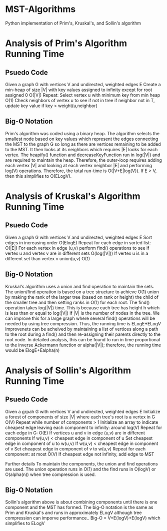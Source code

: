 # MST-Algorithms
Python implementation of Prim's, Kruskal's, and Sollin's algorithm
# Analysis of Prim's Algorithm Running Time
## Psuedo Code
Given a graph G with vertices V and undirected, weighted edges E
Create a min-heap of size |V| with key values assigned to infinity except for root assigned 0 O(|V|)
Repeat:
    Select vertex u with minimum key from min heap O(1)
    Check neighbors of vertex u to see if not in tree
    if neighbor not in T, update key value if key > weight(u,neighbor)
## Big-O Notation
Prim's algorithm was coded using a binary heap. The algorithm selects the smallest node based on key values which represent the edges connecting the MST to the graph G so long as there are vertices remaining to be added to the MST. It then looks at its neighbors which requires |E| looks for each vertex. The heapify() function and decreaseKeyFunction run in log(|V|) and are required to maintain the heap. Therefore, the outer-loop requires adding each vertex |V| and looking at each vertex neighbor |E| and performing log(V) operations. Therefore, the total run-time is O(|V+E|log(V)). If E > V, then this simplifies to O(ELogV).
# Analysis of Kruskal's Algorithm Running Time
## Psuedo Code
Given a graph G with vertices V and undirected, weighted edges E
Sort edges in increasing order O(ElogE)
Repeat for each edge in sorted list: O(|E|)
    For each vertex in edge (u,v) perform find() operations to see if vertex u and vertex v are in different sets O(log(|V|))
    If vertex u is in a different set than vertex v
        union(u,v)  O(1)
## Big-O Notation
Kruskal's algorithm uses a union and find operation to maintain the sets. The union/find operation is based on a tree structure to achieve O(1) union by making the rank of the larger tree (based on rank or height) the child of the smaller tree and then setting ranks in O(1) for each root. The find() operation takes log(|V|) time. This is because each tree has height h which is less than or equal to log(|V|) if |V| is the number of nodes in the tree. We can improve this for a large graph where several find() operations will be needed by using tree compression. Thus, the running time is ELogE+ELogV
Improvenets can be acheived by maintaining a list of vertices along a path to the root during a find() and then re-assigning their parents directly to the root node. In detailed analysis, this can be found to run in time proportional to the inverse Ackermann function or alpha(|V|); therefore, the running time would be ElogE+Ealpha(n)
# Analysis of Sollin's Algorithm Running Time
## Psuedo Code
Given a grpah G with vertices V and undirected, weighted edges E
Initialize a forest of components of size |V| where each tree's root is a vertex in G O(V)
Repeat while number of components > 1
    Initialize an array to indicate cheapest edge leaving each
    component to infinity: around log(V)
    Repeat for each edge in G: O(E)
        If vertices u and v in edge (u,v) are in different components
            If w(u,v) < cheapest edge in component of u
                Set cheapest edge in component of u to w(u,v)
            If w(u,v) < cheapest edge in component of v
                Set cheapest edge in component of v to w(u,v)
    Repeat for each component: at most O(V)
        If cheapest edge not infinity, add edge to MST

Further details
To maintain the components, the union and find operations are used. The union operation runs in O(1) and the find runs in O(logV) or O(alpha(n)) when tree compression is used.
## Big-O Notation
Sollin's algorithm above is about combining components until there is one component and the MST has formed. The big-O notation is the same as Prim and Kruskal's and runs in approximately ELogV although tree compression can imporve performance..
Big-O = V+E(logV)+E(logV) which simplifies to ELogV